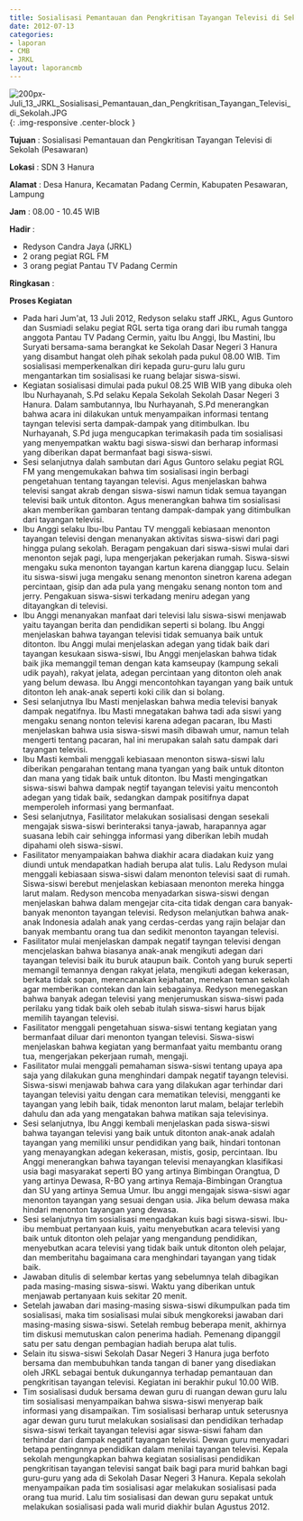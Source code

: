 ```yaml
---
title: Sosialisasi Pemantauan dan Pengkritisan Tayangan Televisi di Sekolah (Pesawaran)
date: 2012-07-13
categories:
- laporan
- CMB
- JRKL
layout: laporancmb
---
```


![200px-Juli_13_JRKL_Sosialisasi_Pemantauan_dan_Pengkritisan_Tayangan_Televisi_di_Sekolah.JPG](/uploads/200px-Juli_13_JRKL_Sosialisasi_Pemantauan_dan_Pengkritisan_Tayangan_Televisi_di_Sekolah.JPG){: .img-responsive .center-block }	
	
**Tujuan** :	Sosialisasi Pemantauan dan Pengkritisan Tayangan Televisi di Sekolah (Pesawaran)
	
**Lokasi** :	SDN 3 Hanura
	
**Alamat** : 	Desa Hanura, Kecamatan Padang Cermin, Kabupaten Pesawaran, Lampung
	
**Jam** :	08.00 - 10.45 WIB
	
**Hadir** :	
*	Redyson Candra Jaya (JRKL)
*	2 orang pegiat RGL FM
*	3 orang pegiat Pantau TV Padang Cermin

**Ringkasan** :	

**Proses Kegiatan**
*	Pada hari Jum'at, 13 Juli 2012, Redyson selaku staff JRKL, Agus Guntoro dan Susmiadi selaku pegiat RGL serta tiga orang dari ibu rumah tangga anggota Pantau TV Padang Cermin, yaitu Ibu Anggi, Ibu Mastini, Ibu Suryati bersama-sama berangkat ke Sekolah Dasar Negeri 3 Hanura yang disambut hangat oleh pihak sekolah pada pukul 08.00 WIB. Tim sosialisasi memperkenalkan diri kepada guru-guru lalu guru mengantarkan tim sosialisasi ke ruang belajar siswa-siswi.
*	Kegiatan sosialisasi dimulai pada pukul 08.25 WIB WIB yang dibuka oleh Ibu Nurhayanah, S.Pd selaku Kepala Sekolah Sekolah Dasar Negeri 3 Hanura. Dalam sambutannya, Ibu Nurhayanah, S.Pd menerangkan bahwa acara ini dilakukan untuk menyampaikan informasi tentang tayngan televisi serta dampak-dampak yang ditimbulkan. Ibu Nurhayanah, S.Pd juga mengucapkan terimakasih pada tim sosialisasi yang menyempatkan waktu bagi siswa-siswi dan berharap informasi yang diberikan dapat bermanfaat bagi siswa-siswi.
*	Sesi selanjutnya dalah sambutan dari Agus Guntoro selaku pegiat RGL FM yang mengemukakan bahwa tim sosialisasi ingin berbagi pengetahuan tentang tayangan televisi. Agus menjelaskan bahwa televisi sangat akrab dengan siswa-siswi namun tidak semua tayangan televisi baik untuk ditonton. Agus menerangkan bahwa tim sosialisasi akan memberikan gambaran tentang dampak-dampak yang ditimbulkan dari tayangan televisi.
*	Ibu Anggi selaku Ibu-Ibu Pantau TV menggali kebiasaan menonton tayangan televisi dengan menanyakan aktivitas siswa-siswi dari pagi hingga pulang sekolah. Beragam pengakuan dari siswa-siswi mulai dari menonton sejak pagi, lupa mengerjakan pekerjakan rumah. Siswa-siswi mengaku suka menonton tayangan kartun karena dianggap lucu. Selain itu siswa-siswi juga mengaku senang menonton sinetron karena adegan percintaan, gisip dan ada pula yang mengaku senang nonton tom and jerry. Pengakuan siswa-siswi terkadang meniru adegan yang ditayangkan di televisi.
*	Ibu Anggi menanyakan manfaat dari televisi lalu siswa-siswi menjawab yaitu tayangan berita dan pendidikan seperti si bolang. Ibu Anggi menjelaskan bahwa tayangan televisi tidak semuanya baik untuk ditonton. Ibu Anggi mulai menjelaskan adegan yang tidak baik dari tayangan kesukaan siswa-siswi, Ibu Anggi menjelaskan bahwa tidak baik jika memanggil teman dengan kata kamseupay (kampung sekali udik payah), rakyat jelata, adegan percintaan yang ditonton oleh anak yang belum dewasa. Ibu Anggi mencontohkan tayangan yang baik untuk ditonton leh anak-anak seperti koki cilik dan si bolang.
*	Sesi selanjutnya Ibu Masti menjelaskan bahwa media televisi banyak dampak negatifnya. Ibu Masti mnegatakan bahwa tadi ada siswi yang mengaku senang nonton televisi karena adegan pacaran, Ibu Masti menjelaskan bahwa usia siswa-siswi masih dibawah umur, namun telah mengerti tentang pacaran, hal ini merupakan salah satu dampak dari tayangan televisi.
*	Ibu Masti kembali menggali kebiasaan menonton siswa-siswi lalu diberikan pengarahan tentang mana tyangan yang baik untuk ditonton dan mana yang tidak baik untuk ditonton. Ibu Masti mengingatkan siswa-siswi bahwa dampak negtif tayangan televisi yaitu mencontoh adegan yang tidak baik, sedangkan dampak positifnya dapat memperoleh informasi yang bermanfaat.
*	Sesi selanjutnya, Fasilitator melakukan sosialisasi dengan sesekali mengajak siswa-siswi berinteraksi tanya-jawab, harapannya agar suasana lebih cair sehingga informasi yang diberikan lebih mudah dipahami oleh siswa-siswi.
*	Fasilitator menyampaiakan bahwa diakhir acara diadakan kuiz yang diundi untuk mendapatkan hadiah berupa alat tulis. Lalu Redyson mulai menggali kebiasaan siswa-siswi dalam menonton televisi saat di rumah. Siswa-siswi berebut menjelaskan kebiasaan menonton mereka hingga larut malam. Redyson mencoba menyadarkan siswa-siswi dengan menjelaskan bahwa dalam mengejar cita-cita tidak dengan cara banyak-banyak menonton tayangan televisi. Redyson melanjutkan bahwa anak-anak Indonesia adalah anak yang cerdas-cerdas yang rajin belajar dan banyak membantu orang tua dan sedikit menonton tayangan televisi.
*	Fasilitator mulai menjelaskan dampak negatif tayngan televisi dengan mencjelaskan bahwa biasanya anak-anak mengikuti adegan dari tayangan televisi baik itu buruk ataupun baik. Contoh yang buruk seperti memangil temannya dengan rakyat jelata, mengikuti adegan kekerasan, berkata tidak sopan, merencanakan kejahatan, menekan teman sekolah agar memberikan contekan dan lain sebagainya. Redyson menegaskan bahwa banyak adegan televisi yang menjerumuskan siswa-siswi pada perilaku yang tidak baik oleh sebab itulah siswa-siswi harus bijak memilih tayangan televisi.
*	Fasilitator menggali pengetahuan siswa-siswi tentang kegiatan yang bermanfaat diluar dari menonton tyangan televisi. Siswa-siswi menjelaskan bahwa kegiatan yang bermanfaat yaitu membantu orang tua, mengerjakan pekerjaan rumah, mengaji.
*	Fasilitator mulai menggali pemahaman siswa-siswi tentang upaya apa saja yang dilakukan guna menghindari dampak negatif tayangn televisi. Siswa-siswi menjawab bahwa cara yang dilakukan agar terhindar dari tayangan televisi yaitu dengan cara mematikan televisi, mengganti ke tayangan yang lebih baik, tidak menonton larut malam, belajar terlebih dahulu dan ada yang mengatakan bahwa matikan saja televisinya.
*	Sesi selanjutnya, Ibu Anggi kembali menjelaskan pada siswa-siswi bahwa tayangan televisi yang baik untuk ditonton anak-anak adalah tayangan yang memiliki unsur pendidikan yang baik, hindari tontonan yang menayangkan adegan kekerasan, mistis, gosip, percintaan. Ibu Anggi menerangkan bahwa tayangan televisi menayangkan klasifikasi usia bagi masyarakat seperti BO yang artinya Bimbingan Orangtua, D yang artinya Dewasa, R-BO yang artinya Remaja-Bimbingan Orangtua dan SU yang artinya Semua Umur. Ibu anggi mengajak siswa-siswi agar menonton tayangan yang sesuai dengan usia. Jika belum dewasa maka hindari menonton tayangan yang dewasa.
*	Sesi selanjutnya tim sosialisasi mengadakan kuis bagi siswa-siswi. Ibu-ibu membuat pertanyaan kuis, yaitu menyebutkan acara televisi yang baik untuk ditonton oleh pelajar yang mengandung pendidikan, menyebutkan acara televisi yang tidak baik untuk ditonton oleh pelajar, dan memberitahu bagaimana cara menghindari tayangan yang tidak baik.
*	Jawaban ditulis di selembar kertas yang sebelumnya telah dibagikan pada masing-masing siswa-siswi. Waktu yang diberikan untuk menjawab pertanyaan kuis sekitar 20 menit.
*	Setelah jawaban dari masing-masing siswa-siswi dikumpulkan pada tim sosialisasi, maka tim sosialisasi mulai sibuk mengkoreksi jawaban dari masing-masing siswa-siswi. Setelah rembug beberapa menit, akhirnya tim diskusi memutuskan calon penerima hadiah. Pemenang dipanggil satu per satu dengan pembagian hadiah berupa alat tulis.
*	Selain itu siswa-siswi Sekolah Dasar Negeri 3 Hanura juga berfoto bersama dan membubuhkan tanda tangan di baner yang disediakan oleh JRKL sebagai bentuk dukungannya terhadap pemantauan dan pengkritisan tayangan televisi. Kegiatan ini berakhir pukul 10.00 WIB.
*	Tim sosialisasi duduk bersama dewan guru di ruangan dewan guru lalu tim sosialisasi menyampaikan bahwa siswa-siswi menyerap baik informasi yang disampaikan. Tim sosialisasi berharap untuk seterusnya agar dewan guru turut melakukan sosialisasi dan pendidikan terhadap siswa-siswi terkait tayangan televisi agar siswa-siswi faham dan terhindar dari dampak negatif tayangan televisi. Dewan guru menyadari betapa pentingnnya pendidikan dalam menilai tayangan televisi. Kepala sekolah mengungkapkan bahwa kegiatan sosialisasi pendidikan pengkritisan tayangan televisi sangat baik bagi para murid bahkan bagi guru-guru yang ada di Sekolah Dasar Negeri 3 Hanura. Kepala sekolah menyampaikan pada tim sosialisasi agar melakukan sosialisasi pada orang tua murid. Lalu tim sosialisasi dan dewan guru sepakat untuk melakukan sosialisasi pada wali murid diakhir bulan Agustus 2012.
